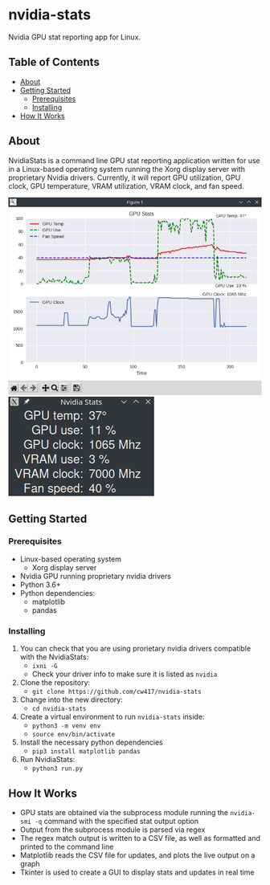 # nvidia-stats

Nvidia GPU stat reporting app for Linux.

## Table of Contents

- [About](#about)
- [Getting Started](#getting-started)
  - [Prerequisites](#prerequisites)
  - [Installing](#installing)
- [How It Works](#how-it-works)

## About

NvidiaStats is a command line GPU stat reporting application written for use in a Linux-based operating system running the Xorg display server with proprietary Nvidia drivers. Currently, it will report GPU utilization, GPU clock, GPU temperature, VRAM utilization, VRAM clock, and fan speed.

![graph image](./images/graph_screenshot.png)
![chart image](./images/chart_screenshot.png)

## Getting Started

### Prerequisites

- Linux-based operating system
  - Xorg display server
- Nvidia GPU running proprietary nvidia drivers
- Python 3.6+
- Python dependencies:
  - matplotlib
  - pandas

### Installing

1) You can check that you are using prorietary nvidia drivers compatible with the NvidiaStats:
   - `ixni -G`
   - Check your driver info to make sure it is listed as `nvidia`
2) Clone the repository:
   - `git clone https://github.com/cw417/nvidia-stats`
3) Change into the new directory:
   - `cd nvidia-stats`
4) Create a virtual environment to run `nvidia-stats` inside:
   - `python3 -m venv env`
   - `source env/bin/activate`
5) Install the necessary python dependencies
   - `pip3 install matplotlib pandas`
6) Run NvidiaStats: 
   - `python3 run.py`

## How It Works

- GPU stats are obtained via the subprocess module running the `nvidia-smi -q` command with the specified stat output option
- Output from the subprocess module is parsed via regex
- The regex match output is written to a CSV file, as well as formatted and printed to the command line
- Matplotlib reads the CSV file for updates, and plots the live output on a graph
- Tkinter is used to create a GUI to display stats and updates in real time